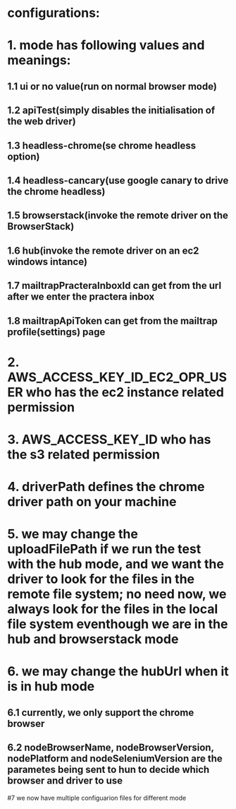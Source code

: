 # configurations:
# 1. mode has following values and meanings:
## 1.1 ui or no value(run on normal browser mode)
## 1.2 apiTest(simply disables the initialisation of the web driver)
## 1.3 headless-chrome(se chrome headless option)
## 1.4 headless-cancary(use google canary to drive the chrome headless)
## 1.5 browserstack(invoke the remote driver on the BrowserStack)
## 1.6 hub(invoke the remote driver on an ec2 windows intance)
## 1.7 mailtrapPracteraInboxId can get from the url after we enter the practera inbox
## 1.8 mailtrapApiToken can get from the mailtrap profile(settings) page
#
# 2. AWS_ACCESS_KEY_ID_EC2_OPR_USER who has the ec2 instance related permission
# 3. AWS_ACCESS_KEY_ID who has the s3 related permission
# 4. driverPath defines the chrome driver path on your machine
# 5. we may change the uploadFilePath if we run the test with the hub mode, and we want the driver to look for the files in the remote file system; no need now, we always look for the files in the local file system eventhough we are in the hub and browserstack mode
# 6. we may change the hubUrl when it is in hub mode
## 6.1 currently, we only support the chrome browser
## 6.2 nodeBrowserName, nodeBrowserVersion, nodePlatform and nodeSeleniumVersion are the parametes being sent to hun to decide which browser and driver to use

#7 we now have multiple configuarion files for different mode